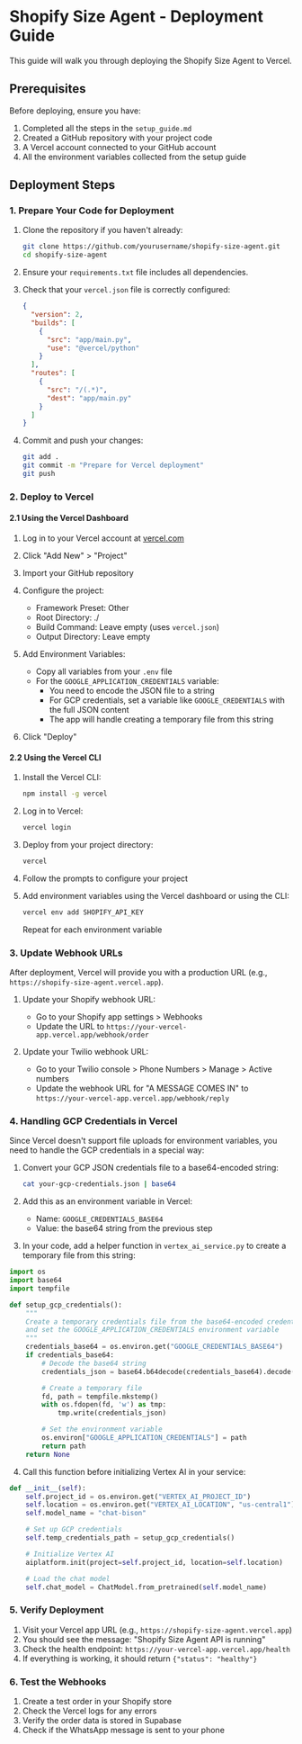 # Shopify Size Agent - Deployment Guide

This guide will walk you through deploying the Shopify Size Agent to Vercel.

## Prerequisites

Before deploying, ensure you have:

1. Completed all the steps in the `setup_guide.md`
2. Created a GitHub repository with your project code
3. A Vercel account connected to your GitHub account
4. All the environment variables collected from the setup guide

## Deployment Steps

### 1. Prepare Your Code for Deployment

1. Clone the repository if you haven't already:
   ```bash
   git clone https://github.com/yourusername/shopify-size-agent.git
   cd shopify-size-agent
   ```

2. Ensure your `requirements.txt` file includes all dependencies.

3. Check that your `vercel.json` file is correctly configured:
   ```json
   {
     "version": 2,
     "builds": [
       {
         "src": "app/main.py",
         "use": "@vercel/python"
       }
     ],
     "routes": [
       {
         "src": "/(.*)",
         "dest": "app/main.py"
       }
     ]
   }
   ```

4. Commit and push your changes:
   ```bash
   git add .
   git commit -m "Prepare for Vercel deployment"
   git push
   ```

### 2. Deploy to Vercel

#### 2.1 Using the Vercel Dashboard

1. Log in to your Vercel account at [vercel.com](https://vercel.com)
2. Click "Add New" > "Project"
3. Import your GitHub repository
4. Configure the project:
   - Framework Preset: Other
   - Root Directory: ./
   - Build Command: Leave empty (uses `vercel.json`)
   - Output Directory: Leave empty

5. Add Environment Variables:
   - Copy all variables from your `.env` file
   - For the `GOOGLE_APPLICATION_CREDENTIALS` variable:
     - You need to encode the JSON file to a string
     - For GCP credentials, set a variable like `GOOGLE_CREDENTIALS` with the full JSON content
     - The app will handle creating a temporary file from this string

6. Click "Deploy"

#### 2.2 Using the Vercel CLI

1. Install the Vercel CLI:
   ```bash
   npm install -g vercel
   ```

2. Log in to Vercel:
   ```bash
   vercel login
   ```

3. Deploy from your project directory:
   ```bash
   vercel
   ```

4. Follow the prompts to configure your project
5. Add environment variables using the Vercel dashboard or using the CLI:
   ```bash
   vercel env add SHOPIFY_API_KEY
   ```
   Repeat for each environment variable

### 3. Update Webhook URLs

After deployment, Vercel will provide you with a production URL (e.g., `https://shopify-size-agent.vercel.app`).

1. Update your Shopify webhook URL:
   - Go to your Shopify app settings > Webhooks
   - Update the URL to `https://your-vercel-app.vercel.app/webhook/order`

2. Update your Twilio webhook URL:
   - Go to your Twilio console > Phone Numbers > Manage > Active numbers
   - Update the webhook URL for "A MESSAGE COMES IN" to `https://your-vercel-app.vercel.app/webhook/reply`

### 4. Handling GCP Credentials in Vercel

Since Vercel doesn't support file uploads for environment variables, you need to handle the GCP credentials in a special way:

1. Convert your GCP JSON credentials file to a base64-encoded string:
   ```bash
   cat your-gcp-credentials.json | base64
   ```

2. Add this as an environment variable in Vercel:
   - Name: `GOOGLE_CREDENTIALS_BASE64`
   - Value: the base64 string from the previous step

3. In your code, add a helper function in `vertex_ai_service.py` to create a temporary file from this string:

```python
import os
import base64
import tempfile

def setup_gcp_credentials():
    """
    Create a temporary credentials file from the base64-encoded credentials
    and set the GOOGLE_APPLICATION_CREDENTIALS environment variable
    """
    credentials_base64 = os.environ.get("GOOGLE_CREDENTIALS_BASE64")
    if credentials_base64:
        # Decode the base64 string
        credentials_json = base64.b64decode(credentials_base64).decode('utf-8')

        # Create a temporary file
        fd, path = tempfile.mkstemp()
        with os.fdopen(fd, 'w') as tmp:
            tmp.write(credentials_json)

        # Set the environment variable
        os.environ["GOOGLE_APPLICATION_CREDENTIALS"] = path
        return path
    return None
```

4. Call this function before initializing Vertex AI in your service:

```python
def __init__(self):
    self.project_id = os.environ.get("VERTEX_AI_PROJECT_ID")
    self.location = os.environ.get("VERTEX_AI_LOCATION", "us-central1")
    self.model_name = "chat-bison"

    # Set up GCP credentials
    self.temp_credentials_path = setup_gcp_credentials()

    # Initialize Vertex AI
    aiplatform.init(project=self.project_id, location=self.location)

    # Load the chat model
    self.chat_model = ChatModel.from_pretrained(self.model_name)
```

### 5. Verify Deployment

1. Visit your Vercel app URL (e.g., `https://shopify-size-agent.vercel.app`)
2. You should see the message: "Shopify Size Agent API is running"
3. Check the health endpoint: `https://your-vercel-app.vercel.app/health`
4. If everything is working, it should return `{"status": "healthy"}`

### 6. Test the Webhooks

1. Create a test order in your Shopify store
2. Check the Vercel logs for any errors
3. Verify the order data is stored in Supabase
4. Check if the WhatsApp message is sent to your phone
